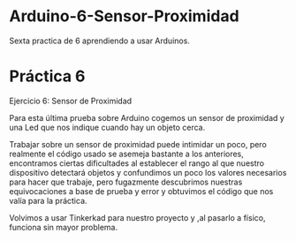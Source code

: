 # Arduino-6-Sensor-Proximidad
Sexta practica de 6 aprendiendo a usar Arduinos.

# Práctica 6

Ejercicio 6: Sensor de Proximidad

Para esta última prueba sobre Arduino cogemos un sensor de proximidad y una Led que nos indique cuando hay un objeto cerca.

Trabajar sobre un sensor de proximidad puede intimidar un poco, pero realmente el código usado se asemeja bastante a los anteriores, encontramos ciertas dificultades al establecer el rango al que nuestro dispositivo detectará objetos y confundimos un poco los valores necesarios para hacer que trabaje, pero fugazmente descubrimos nuestras equivocaciones a base de prueba y error y obtuvimos el código que nos valía para la práctica.

Volvimos a usar Tinkerkad para nuestro proyecto y ,al pasarlo a físico, funciona sin mayor problema.
